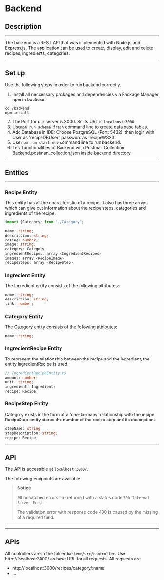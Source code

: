 # Backend


## Description

---

The backend is a REST API that was implemented with Node.js and Express.js.
The application can be used to create, display, edit and delete recipes, ingredients, categories.

---
## Set up
Use the following steps in order to run backend correctly.

1. Install all neccessary packages and dependencies via Package Manager npm in backend.
```
cd /backend
npm install
```
2. The Port for our server is 3000. So its URL is `localhost:3000`.
3. Use`npm run schema:fresh` command line to create data base tables.
4. Add Database in IDE: Choose PostgreSQL (Port: 5432), then login with User as 'recipeDBUser', password as 'recipeWS23'.
5. Use `npm run start:dev` command line to run backend.
6. Test functionalities of Backend with Postman Collection Backend.postman_collection.json inside backend directory


---
## Entities

---
### Recipe Entity
This entity has all the characteristic of a recipe. 
It also has three arrays which can give out information about the recipe steps, categories and ingredients of the recipe.

```typescript
import {Category} from "./Category";

name: string;
description: string;
rating: number;
image: string;
category: Category
ingredientRecipes: array <IngredientRecipes>
images: array <RecipeImage>
recipeSteps: array <RecipeStep>
```
### Ingredient Entity
The Ingredient entity consists of the following attributes:
```typescript
name: string;
description: string;
link: number;
```

### Category Entity
The Category entity consists of the following attributes:
```typescript
name: string;
```

### IngredientRecipe Entity
To represent the relationship between the recipe and the ingredient, the entity IngredientRecipe is used.

```typescript
// IngredientRecipeEntity.ts
amount: number;
unit: string;
ingredient: Ingredient;
recipe: Recipe;
```



### RecipeStep Entity
Category exists in the form of a 'one-to-many' relationship with the recipe.
RecipeStep entity stores the number of the recipe step and its description.

```typescript
stepName: string;
stepDescription: string;
recipe: Recipe;
```
---

## API


The API is accessible at `localhost:3000/`.

The following endpoints are available:

> **Notice**
>
> All uncatched errors are returned with a status code `500 Internal Server Error`.
> 
> The validation error with response code 400 is caused by the missing of a required field.

---


---

## APIs
  All controllers are in the folder `backend/src/controller`.
  Use http://localhost:3000/ as base URL for all requests.
  All requests are
- http://localhost:3000/recipes/category/:name
- ...
